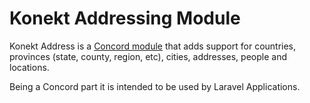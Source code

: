 # Konekt Addressing Module

Konekt Address is a [Concord module](https://github.com/artkonekt/concord/blob/master/docs/modules.md) that adds support for countries, provinces (state, county, region, etc), cities, addresses, people and locations.

Being a Concord part it is intended to be used by Laravel Applications.